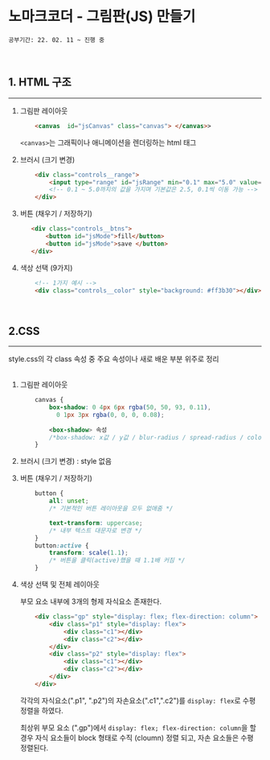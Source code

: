 # 노마크코더 - 그림판(JS) 만들기   
`공부기간: 22. 02. 11 ~ 진행 중`
  
<br>

## 1. HTML 구조
---

1. 그림판 레이아웃
    ``` html
        <canvas  id="jsCanvas" class="canvas"> </canvas>>
    ```
    `<canvas>`는 그래픽이나 애니메이션을 렌더링하는 html 태그

2. 브러시 (크기 변경)
    ``` html
        <div class="controls__range">
            <input type="range" id="jsRange" min="0.1" max="5.0" value="2.5" step="0.1"/>
            <!-- 0.1 ~ 5.0까지의 값을 가지며 기본값은 2.5, 0.1씩 이동 가능 -->
        </div>
    ```
3. 버튼 (채우기 / 저장하기)
     ``` html
        <div class="controls__btns">
            <button id="jsMode">fill</button>
            <button id="jsMode">save </button>
        </div>
    ```
4. 색상 선택 (9가지)
    ```html
        <!-- 1가지 예시 -->
        <div class="controls__color" style="background: #ff3b30"></div>
    ```

<br> 

## 2.CSS
---
style.css의 각 class 속성 중 주요 속성이나 새로 배운 부분 위주로 정리  
<br>

1. 그림판 레이아웃
    ``` css
        canvas {
            box-shadow: 0 4px 6px rgba(50, 50, 93, 0.11),
              0 1px 3px rgba(0, 0, 0, 0.08);
            
            <box-shadow> 속성
            /*box-shadow: x값 / y값 / blur-radius / spread-radius / color*/
        }
    ```

2. 브러시 (크기 변경) : style 없음

3. 버튼 (채우기 / 저장하기)
    ``` css
        button {
            all: unset;
            /* 기본적인 버튼 레이아웃을 모두 없애줌 */

            text-transform: uppercase;
            /* 내부 텍스트 대문자로 변경 */
        }
        button:active {
            transform: scale(1.1);
            /* 버튼을 클릭(active)했을 때 1.1배 커짐 */
        }
    ```
4. 색상 선택 및 전체 레이아웃
    
    부모 요소 내부에 3개의 형제 자식요소 존재한다.  
    ``` html
        <div class="gp" style="display: flex; flex-direction: column">
            <div class="p1" style="display: flex">
                <div class="c1"></div>
                <div class="c2"></div>
            </div>
            <div class="p2" style="display: flex">
                <div class="c1"></div>
                <div class="c2"></div>
            </div>
        </div>
    ```
    각각의 자식요소(".p1", ".p2")의 자손요소(".c1",".c2")를 `display: flex`로 수평 정렬을 하였다. 

    최상위 부모 요소 (".gp")에서 `display: flex; flex-direction: column`을 할 경우 자식 요소들이 block 형태로 수직 (cloumn) 정렬 되고, 자손 요소들은 수평 정렬된다.